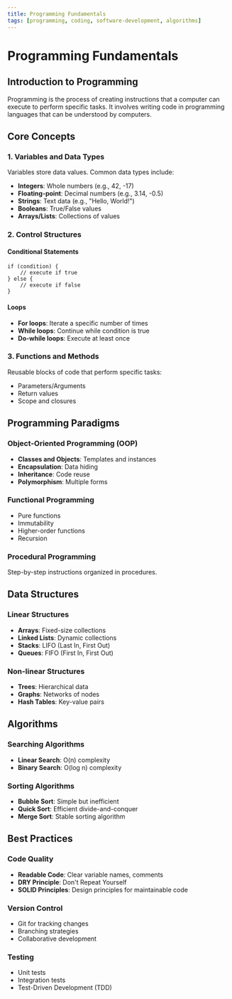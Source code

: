 ```yaml
---
title: Programming Fundamentals
tags: [programming, coding, software-development, algorithms]
---
```


# Programming Fundamentals

## Introduction to Programming

Programming is the process of creating instructions that a computer can execute to perform specific tasks. It involves writing code in programming languages that can be understood by computers.

## Core Concepts

### 1. Variables and Data Types
Variables store data values. Common data types include:
- **Integers**: Whole numbers (e.g., 42, -17)
- **Floating-point**: Decimal numbers (e.g., 3.14, -0.5)
- **Strings**: Text data (e.g., "Hello, World!")
- **Booleans**: True/False values
- **Arrays/Lists**: Collections of values

### 2. Control Structures

#### Conditional Statements
```
if (condition) {
    // execute if true
} else {
    // execute if false
}
```

#### Loops
- **For loops**: Iterate a specific number of times
- **While loops**: Continue while condition is true
- **Do-while loops**: Execute at least once

### 3. Functions and Methods
Reusable blocks of code that perform specific tasks:
- Parameters/Arguments
- Return values
- Scope and closures

## Programming Paradigms

### Object-Oriented Programming (OOP)
- **Classes and Objects**: Templates and instances
- **Encapsulation**: Data hiding
- **Inheritance**: Code reuse
- **Polymorphism**: Multiple forms

### Functional Programming
- Pure functions
- Immutability
- Higher-order functions
- Recursion

### Procedural Programming
Step-by-step instructions organized in procedures.

## Data Structures

### Linear Structures
- **Arrays**: Fixed-size collections
- **Linked Lists**: Dynamic collections
- **Stacks**: LIFO (Last In, First Out)
- **Queues**: FIFO (First In, First Out)

### Non-linear Structures
- **Trees**: Hierarchical data
- **Graphs**: Networks of nodes
- **Hash Tables**: Key-value pairs

## Algorithms

### Searching Algorithms
- **Linear Search**: O(n) complexity
- **Binary Search**: O(log n) complexity

### Sorting Algorithms
- **Bubble Sort**: Simple but inefficient
- **Quick Sort**: Efficient divide-and-conquer
- **Merge Sort**: Stable sorting algorithm

## Best Practices

### Code Quality
- **Readable Code**: Clear variable names, comments
- **DRY Principle**: Don't Repeat Yourself
- **SOLID Principles**: Design principles for maintainable code

### Version Control
- Git for tracking changes
- Branching strategies
- Collaborative development

### Testing
- Unit tests
- Integration tests
- Test-Driven Development (TDD)